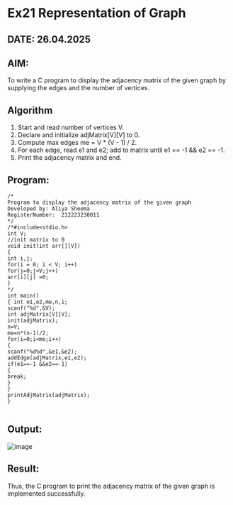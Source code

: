 # Ex21 Representation of Graph
## DATE: 26.04.2025
## AIM:
To write a C program to display the adjacency matrix of the given graph by supplying the edges and the number of vertices.

## Algorithm
1. Start and read number of vertices V.
2. Declare and initialize adjMatrix[V][V] to 0.
3. Compute max edges me = V * (V - 1) / 2.
4. For each edge, read e1 and e2; add to matrix until e1 == -1 && e2 == -1.
5. Print the adjacency matrix and end.
## Program:
```
/*
Program to display the adjacency matrix of the given graph
Developed by: Aliya Sheema
RegisterNumber:  212223230011
*/
/*#include<stdio.h>
int V;
//init matrix to 0
void init(int arr[][V])
{
int i,j;
for(i = 0; i < V; i++)
for(j=0;j<V;j++)
arr[i][j] =0;
}
*/
int main()
{ int e1,e2,me,n,i;
scanf("%d",&V);
int adjMatrix[V][V];
init(adjMatrix);
n=V;
me=n*(n-1)/2;
for(i=0;i<me;i++)
{
scanf("%d%d",&e1,&e2);
addEdge(adjMatrix,e1,e2);
if(e1==-1 &&e2==-1)
{
break;
}
}
printAdjMatrix(adjMatrix);
}


```

## Output:

![image](https://github.com/user-attachments/assets/3d9c12e1-544b-4d2a-b826-514c1667b7f6)


## Result:
Thus, the C program to print the adjacency matrix of the given graph is implemented successfully.
